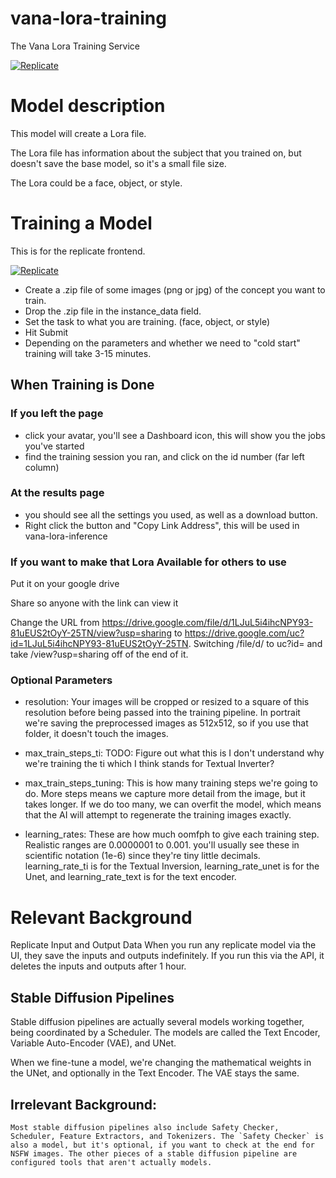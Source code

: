 # vana-lora-training
The Vana Lora Training Service

[![Replicate](https://replicate.com/replicate/lora/badge)](https://replicate.com/vana-com/vana-lora-training)

# Model description

This model will create a Lora file.

The Lora file has information about the subject that you trained on, but doesn't save the base model, so it's a small file size.

The Lora could be a face, object, or style.

# Training a Model 

This is for the replicate frontend.

[![Replicate](https://replicate.com/replicate/lora/badge)](https://replicate.com/vana-com/vana-lora-training)

- Create a .zip file of some images (png or jpg) of the concept you want to train.
- Drop the .zip file in the instance_data field.
- Set the task to what you are training. (face, object, or style)
- Hit Submit
- Depending on the parameters and whether we need to "cold start" training will take 3-15 minutes.

## When Training is Done
### If you left the page
- click your avatar, you'll see a Dashboard icon, this will show you the jobs you've started
- find the training session you ran, and click on the id number (far left column)

### At the results page
- you should see all the settings you used, as well as a download button.
- Right click the button and "Copy Link Address", this will be used in vana-lora-inference

### If you want to make that Lora Available for others to use

Put it on your google drive

Share so anyone with the link can view it

Change the URL from https://drive.google.com/file/d/1LJuL5i4ihcNPY93-81uEUS2tOyY-25TN/view?usp=sharing to https://drive.google.com/uc?id=1LJuL5i4ihcNPY93-81uEUS2tOyY-25TN. Switching /file/d/ to uc?id= and take /view?usp=sharing off of the end of it.

### Optional Parameters

- resolution: Your images will be cropped or resized to a square of this resolution before being passed into the training pipeline. In portrait we're saving the preprocessed images as 512x512, so if you use that folder, it doesn't touch the images.
- max_train_steps_ti: TODO: Figure out what this is I don't understand why we're training the ti which I think stands for Textual Inverter?
- max_train_steps_tuning: This is how many training steps we're going to do. More steps means we capture more detail from the image, but it takes longer. If we do too many, we can overfit the model, which means that the AI will attempt to regenerate the training images exactly.

- learning_rates: These are how much oomfph to give each training step. Realistic ranges are 0.0000001 to 0.001. you'll usually see these in scientific notation (1e-6) since they're tiny little decimals. learning_rate_ti is for the Textual Inversion, learning_rate_unet is for the Unet, and learning_rate_text is for the text encoder.

# Relevant Background
Replicate Input and Output Data
When you run any replicate model via the UI, they save the inputs and outputs indefinitely. If you run this via the API, it deletes the inputs and outputs after 1 hour.

## Stable Diffusion Pipelines
Stable diffusion pipelines are actually several models working together, being coordinated by a Scheduler.
The models are called the Text Encoder, Variable Auto-Encoder (VAE), and UNet.

When we fine-tune a model, we're changing the mathematical weights in the UNet, and optionally in the Text Encoder. The VAE stays the same.

## Irrelevant Background: 
``` Most stable diffusion pipelines also include Safety Checker, Scheduler, Feature Extractors, and Tokenizers. The `Safety Checker` is also a model, but it's optional, if you want to check at the end for NSFW images. The other pieces of a stable diffusion pipeline are configured tools that aren't actually models. ```